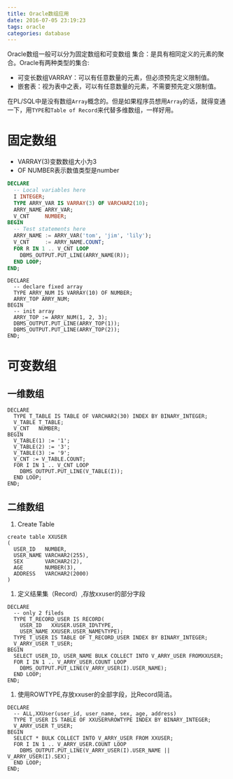 ```yaml
---
title: Oracle数组应用
date: 2016-07-05 23:19:23
tags: oracle
categories: database
---
```


Oracle数组一般可以分为固定数组和可变数组 
集合：是具有相同定义的元素的聚合。Oracle有两种类型的集合:
* 可变长数组VARRAY：可以有任意数量的元素，但必须预先定义限制值。
* 嵌套表：视为表中之表，可以有任意数量的元素，不需要预先定义限制值。  

在PL/SQL中是没有数组`Array`概念的。但是如果程序员想用`Array`的话，就得变通一下，用`TYPE`和`Table of Record`来代替多维数组，一样好用。

<!--more-->

# 固定数组
* VARRAY(3)变数数组大小为3
* OF NUMBER表示数值类型是number

```sql
DECLARE
  -- Local variables here
  I INTEGER;
  TYPE ARRY_VAR IS VARRAY(3) OF VARCHAR2(10);
  ARRY_NAME ARRY_VAR;
  V_CNT     NUMBER;
BEGIN
  -- Test statements here
  ARRY_NAME := ARRY_VAR('tom', 'jim', 'lily');
  V_CNT     := ARRY_NAME.COUNT;
  FOR R IN 1 .. V_CNT LOOP
    DBMS_OUTPUT.PUT_LINE(ARRY_NAME(R));
  END LOOP;
END; 

```
```
DECLARE
  -- declare fixed array 
  TYPE ARRY_NUM IS VARRAY(10) OF NUMBER;
  ARRY_TOP ARRY_NUM;
BEGIN
  -- init array 
  ARRY_TOP := ARRY_NUM(1, 2, 3);
  DBMS_OUTPUT.PUT_LINE(ARRY_TOP(1));
  DBMS_OUTPUT.PUT_LINE(ARRY_TOP(2));
END; 
```

# 可变数组
## 一维数组
```
DECLARE
  TYPE T_TABLE IS TABLE OF VARCHAR2(30) INDEX BY BINARY_INTEGER;
  V_TABLE T_TABLE;
  V_CNT   NUMBER;
BEGIN
  V_TABLE(1) := '1';
  V_TABLE(2) := '3';
  V_TABLE(3) := '9';
  V_CNT := V_TABLE.COUNT;
  FOR I IN 1 .. V_CNT LOOP
    DBMS_OUTPUT.PUT_LINE(V_TABLE(I));
  END LOOP;
END; 
```

## 二维数组

1. Create Table
```
create table XXUSER 
( 
  USER_ID   NUMBER, 
  USER_NAME VARCHAR2(255), 
  SEX       VARCHAR2(2), 
  AGE       NUMBER(3), 
  ADDRESS   VARCHAR2(2000) 
)
```
1. 定义结果集（Record）,存放xxuser的部分字段
```
DECLARE
  -- only 2 fileds 
  TYPE T_RECORD_USER IS RECORD(
    USER_ID   XXUSER.USER_ID%TYPE,
    USER_NAME XXUSER.USER_NAME%TYPE);
  TYPE T_USER IS TABLE OF T_RECORD_USER INDEX BY BINARY_INTEGER;
  V_ARRY_USER T_USER;
BEGIN
  SELECT USER_ID, USER_NAME BULK COLLECT INTO V_ARRY_USER FROMXXUSER;
  FOR I IN 1 .. V_ARRY_USER.COUNT LOOP
    DBMS_OUTPUT.PUT_LINE(V_ARRY_USER(I).USER_NAME);
  END LOOP;
END;  
```
1. 使用ROWTYPE,存放xxuser的全部字段，比Record简洁。
```
DECLARE
  -- ALL,XXUser(user_id, user_name, sex, age, address) 
  TYPE T_USER IS TABLE OF XXUSER%ROWTYPE INDEX BY BINARY_INTEGER;
  V_ARRY_USER T_USER;
BEGIN
  SELECT * BULK COLLECT INTO V_ARRY_USER FROM XXUSER;
  FOR I IN 1 .. V_ARRY_USER.COUNT LOOP
    DBMS_OUTPUT.PUT_LINE(V_ARRY_USER(I).USER_NAME || V_ARRY_USER(I).SEX);
  END LOOP;
END;
```


